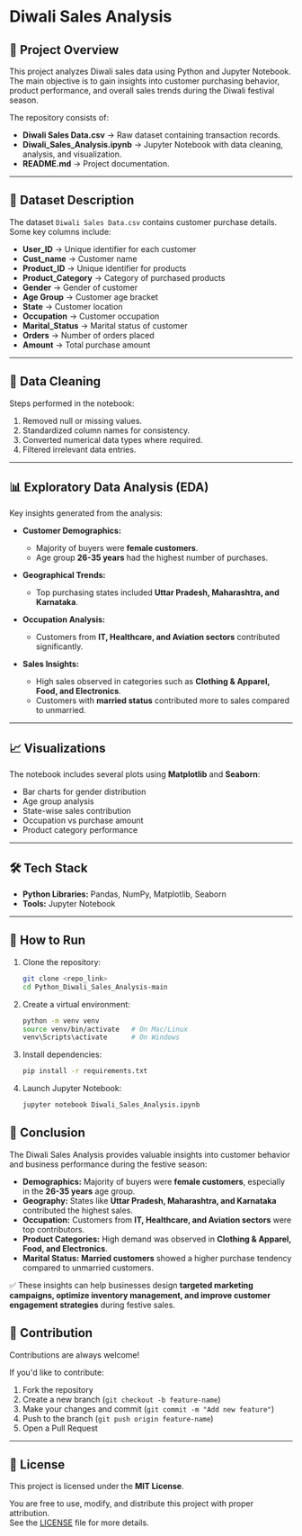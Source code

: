 # Diwali Sales Analysis

## 📌 Project Overview
This project analyzes Diwali sales data using Python and Jupyter Notebook. The main objective is to gain insights into customer purchasing behavior, product performance, and overall sales trends during the Diwali festival season.

The repository consists of:
- **Diwali Sales Data.csv** → Raw dataset containing transaction records.
- **Diwali_Sales_Analysis.ipynb** → Jupyter Notebook with data cleaning, analysis, and visualization.
- **README.md** → Project documentation.

---

## 📂 Dataset Description
The dataset `Diwali Sales Data.csv` contains customer purchase details. Some key columns include:
- **User_ID** → Unique identifier for each customer  
- **Cust_name** → Customer name  
- **Product_ID** → Unique identifier for products  
- **Product_Category** → Category of purchased products  
- **Gender** → Gender of customer  
- **Age Group** → Customer age bracket  
- **State** → Customer location  
- **Occupation** → Customer occupation  
- **Marital_Status** → Marital status of customer  
- **Orders** → Number of orders placed  
- **Amount** → Total purchase amount  

---

## 🧹 Data Cleaning
Steps performed in the notebook:
1. Removed null or missing values.  
2. Standardized column names for consistency.  
3. Converted numerical data types where required.  
4. Filtered irrelevant data entries.  

---

## 📊 Exploratory Data Analysis (EDA)
Key insights generated from the analysis:

- **Customer Demographics:**  
  - Majority of buyers were **female customers**.  
  - Age group **26-35 years** had the highest number of purchases.  

- **Geographical Trends:**  
  - Top purchasing states included **Uttar Pradesh, Maharashtra, and Karnataka**.  

- **Occupation Analysis:**  
  - Customers from **IT, Healthcare, and Aviation sectors** contributed significantly.  

- **Sales Insights:**  
  - High sales observed in categories such as **Clothing & Apparel, Food, and Electronics**.  
  - Customers with **married status** contributed more to sales compared to unmarried.  

---

## 📈 Visualizations
The notebook includes several plots using **Matplotlib** and **Seaborn**:
- Bar charts for gender distribution  
- Age group analysis  
- State-wise sales contribution  
- Occupation vs purchase amount  
- Product category performance  

---

## 🛠️ Tech Stack
- **Python Libraries:** Pandas, NumPy, Matplotlib, Seaborn  
- **Tools:** Jupyter Notebook  

---

## 🚀 How to Run
1. Clone the repository:
   ```bash
   git clone <repo_link>
   cd Python_Diwali_Sales_Analysis-main
   
2. Create a virtual environment:
    ```bash
    python -m venv venv
    source venv/bin/activate   # On Mac/Linux
    venv\Scripts\activate      # On Windows

3. Install dependencies:
    ```bash
    pip install -r requirements.txt

4. Launch Jupyter Notebook:
   ```bash
   jupyter notebook Diwali_Sales_Analysis.ipynb

  ## 📌 Conclusion
The Diwali Sales Analysis provides valuable insights into customer behavior and business performance during the festive season:

- **Demographics:** Majority of buyers were **female customers**, especially in the **26-35 years** age group.  
- **Geography:** States like **Uttar Pradesh, Maharashtra, and Karnataka** contributed the highest sales.  
- **Occupation:** Customers from **IT, Healthcare, and Aviation sectors** were top contributors.  
- **Product Categories:** High demand was observed in **Clothing & Apparel, Food, and Electronics**.  
- **Marital Status:** **Married customers** showed a higher purchase tendency compared to unmarried customers.  

✅ These insights can help businesses design **targeted marketing campaigns, optimize inventory management, and improve customer engagement strategies** during festive sales.
## 🤝 Contribution
Contributions are always welcome!  

If you'd like to contribute:  
1. Fork the repository  
2. Create a new branch (`git checkout -b feature-name`)  
3. Make your changes and commit (`git commit -m "Add new feature"`)  
4. Push to the branch (`git push origin feature-name`)  
5. Open a Pull Request  

---

## 📜 License
This project is licensed under the **MIT License**.  

You are free to use, modify, and distribute this project with proper attribution.  
See the [LICENSE](LICENSE) file for more details.


